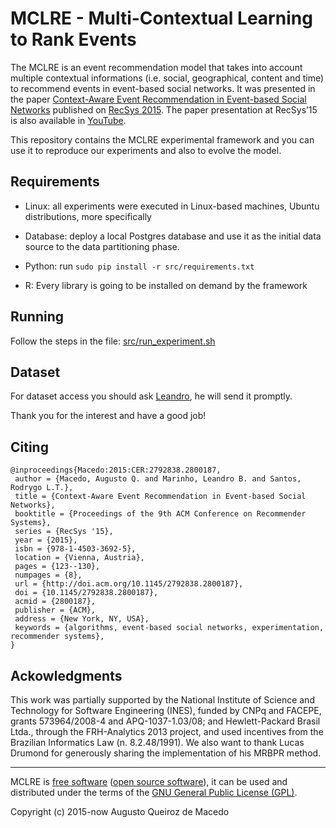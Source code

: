 # MCLRE - Multi-Contextual Learning to Rank Events

The MCLRE is an event recommendation model that takes into account multiple contextual informations (i.e. social, geographical, content and time) to recommend events in event-based social networks. It was presented in the paper [Context-Aware Event Recommendation in Event-based Social Networks](http://dl.acm.org/citation.cfm?id=2800187) published on [RecSys 2015](http://recsys.acm.org/recsys15/). The paper presentation at RecSys’15 is also available in [YouTube](https://www.youtube.com/watch?v=_5_rr1__aqw).

This repository contains the MCLRE experimental framework and you can use it to reproduce our experiments and also to evolve the model.

## Requirements

* Linux: all experiments were executed in Linux-based machines, Ubuntu distributions, more specifically

* Database: deploy a local Postgres database and use it as the initial data source to the data partitioning phase.

* Python: run `sudo pip install -r src/requirements.txt`

* R: Every library is going to be installed on demand by the framework


## Running

Follow the steps in the file: [src/run_experiment.sh](https://github.com/augustoqm/mclre/blob/master/src/run_experiment.sh)


## Dataset

For dataset access you should ask [Leandro](leandro@computacao.ufcg.edu.br), he will send it promptly.

Thank you for the interest and have a good job!


## Citing

```
@inproceedings{Macedo:2015:CER:2792838.2800187,
 author = {Macedo, Augusto Q. and Marinho, Leandro B. and Santos, Rodrygo L.T.},
 title = {Context-Aware Event Recommendation in Event-based Social Networks},
 booktitle = {Proceedings of the 9th ACM Conference on Recommender Systems},
 series = {RecSys '15},
 year = {2015},
 isbn = {978-1-4503-3692-5},
 location = {Vienna, Austria},
 pages = {123--130},
 numpages = {8},
 url = {http://doi.acm.org/10.1145/2792838.2800187},
 doi = {10.1145/2792838.2800187},
 acmid = {2800187},
 publisher = {ACM},
 address = {New York, NY, USA},
 keywords = {algorithms, event-based social networks, experimentation, recommender systems},
}
```

## Ackowledgments

This work was partially supported by the National Institute of Science and Technology for Software Engineering (INES), funded by CNPq and FACEPE, grants 573964/2008-4 and APQ-1037-1.03/08; and Hewlett-Packard Brasil Ltda., through the FRH-Analytics 2013 project, and used incentives from
the Brazilian Informatics Law (n. 8.2.48/1991). We also want to thank Lucas Drumond for generously sharing the implementation of his MRBPR method.

----------

MCLRE is [free software](http://www.gnu.org/philosophy/free-sw.html) ([open source software](http://opensource.org/docs/osd)), it can be used and distributed under the terms of the [GNU General Public License (GPL)](http://www.gnu.org/licenses/gpl.html).

Copyright (c) 2015-now Augusto Queiroz de Macedo


